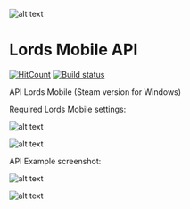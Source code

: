 ![alt text](https://i.ibb.co/Y7vfHq0/image.png)

# Lords Mobile API
[![HitCount](http://hits.dwyl.com/Nekiplay/https://githubcom/Nekiplay/LordsMobileAPI.svg)](http://hits.dwyl.com/Nekiplay/https://githubcom/Nekiplay/LordsMobileAPI)
[![Build status](https://ci.appveyor.com/api/projects/status/gnrlqsxr2xda5c5l?svg=true)](https://ci.appveyor.com/project/Nekiplay/lordsmobileapi)

API Lords Mobile (Steam version for Windows)

Required Lords Mobile settings:

![alt text](https://i.ibb.co/ZJDMswZ/image.png)

![alt text](https://i.ibb.co/qY1HDYY/image.png)

API Example screenshot:

![alt text](https://i.ibb.co/qJsjhtd/image.png)

![alt text](https://i.ibb.co/w04WHRC/image.png)

